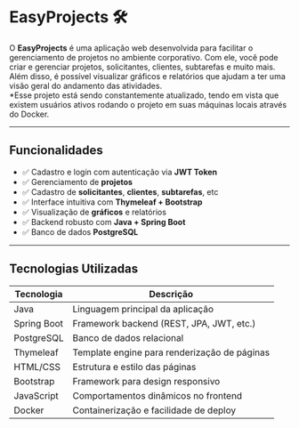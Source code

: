 # EasyProjects 🛠️

O **EasyProjects** é uma aplicação web desenvolvida para facilitar o gerenciamento de projetos no ambiente corporativo. Com ele, você pode criar e gerenciar projetos, solicitantes, clientes, subtarefas e muito mais. Além disso, é possível visualizar gráficos e relatórios que ajudam a ter uma visão geral do andamento das atividades.
<br>
*Esse projeto está sendo constantemente atualizado, tendo em vista que existem usuários ativos rodando o projeto em suas máquinas locais através do Docker.

---

## Funcionalidades

- ✅ Cadastro e login com autenticação via **JWT Token**
- ✅ Gerenciamento de **projetos**
- ✅ Cadastro de **solicitantes**, **clientes**, **subtarefas**, etc
- ✅ Interface intuitiva com **Thymeleaf + Bootstrap**
- ✅ Visualização de **gráficos** e relatórios
- ✅ Backend robusto com **Java + Spring Boot**
- ✅ Banco de dados **PostgreSQL**

---

## Tecnologias Utilizadas

| Tecnologia       | Descrição                                      |
|------------------|------------------------------------------------|
| Java             | Linguagem principal da aplicação               |
| Spring Boot      | Framework backend (REST, JPA, JWT, etc.)       |
| PostgreSQL       | Banco de dados relacional                      |
| Thymeleaf        | Template engine para renderização de páginas  |
| HTML/CSS         | Estrutura e estilo das páginas                 |
| Bootstrap        | Framework para design responsivo               |
| JavaScript       | Comportamentos dinâmicos no frontend           |
| Docker           | Containerização e facilidade de deploy         |
